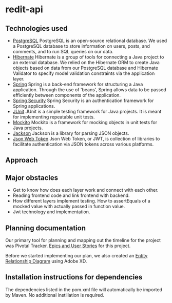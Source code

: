 # redit-api
## Technologies used
- [PostgreSQL](https://www.postgresql.org/)
    PostgreSQL is an open-source relational database. We used a PostgreSQL database to store information on users, posts, and comments, and to run SQL queries on our data. 
- [Hibernate](https://hibernate.org/)
    Hibernate is a group of tools for connecting a Java project to an external database. We relied on the Hibernate ORM to create Java objects based on data from our PostgreSQL database and Hibernate Validator to specify model validation constraints via the application layer.
- [Spring](https://spring.io/)
    Spring is a back-end framework for structuring a Java application. Through the use of 'beans', Spring allows data to be passed efficiently between components of the application.
- [Spring Security](https://spring.io/projects/spring-security)
    Spring Security is an authentication framework for Spring applications.
- [JUnit](https://junit.org/junit4/)
    JUnit is a simple testing framework for Java projects. It is meant for implementing repeatable unit tests.
- [Mockito](https://site.mockito.org/)
    Mockito is a framework for mocking objects in unit tests for Java projects.
- [Jackson](https://github.com/FasterXML/jackson)
    Jackson is a library for parsing JSON objects.
- [Json Web Token](https://jwt.io/)
    Json Web Token, or JWT, is collection of libraries to facilitate authentication via JSON tokens across various platforms. 

## Approach

## Major obstacles
- Get to know how does each layer work and connect with each other.
- Reading frontend code and link frontend with backend.
- How different layers implement testing. How to assertEquals of a mocked value with actually passed in function value.
- Jwt technology and implementation.

## Planning documentation
Our primary tool for planning and mapping out the timeline for the project was Pivotal Tracker. [Epics and User Stories](https://www.pivotaltracker.com/n/projects/2407479) for this project.

Before we started implementing our plan, we also created an [Entity Relationship Diagram](https://github.com/gkopplin/redit-api/wiki/ERD) using Adobe XD.

## Installation instructions for dependencies
The dependencies listed in the pom.xml file will automatically be imported by Maven. No additional instillation is required.





